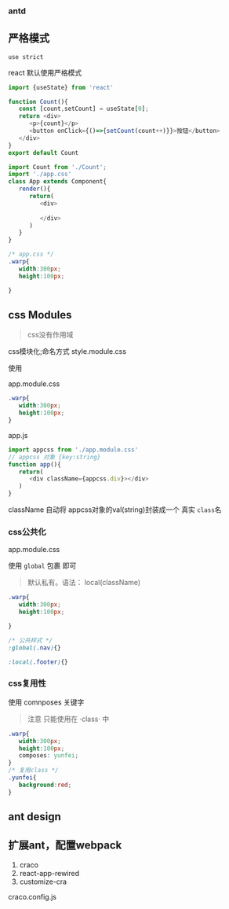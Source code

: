 ### antd

## 严格模式

`use strict`

react 默认使用严格模式

```js
import {useState} from 'react'

function Count(){
   const [count,setCount] = useState[0];
   return <div>
      <p>{count}</p>
      <button onClick={()=>{setCount(count++)}}>按钮</button>
   </div>
}
export default Count

```

```js
import Count from './Count';
import './app.css'
class App extends Component{
   render(){
      return(
         <div>
         
         </div>
      )
   }
}
```
```css
/* app.css */
.warp{
   width:300px;
   height:100px;

}
```

## css Modules

> css没有作用域

css模块化;命名方式 style.module.css

使用

app.module.css

```css
.warp{
   width:300px;
   height:100px;
}
```

app.js
```js
import appcss from './app.module.css'
// appcss 对象 {key:string}
function app(){
   return(
      <div className={appcss.div}></div>
   )
}
```
className 自动将 appcss对象的val(string)封装成一个 真实 `class`名


### css公共化

app.module.css

使用 `global` 包裹 即可

> 默认私有。语法： local(className)

```css
.warp{
   width:300px;
   height:100px;

}

/* 公共样式 */
:global(.nav){}

:local(.footer){}
```

### css复用性

使用 comnposes 关键字

> 注意 只能使用在 ·class· 中

```css
.warp{
   width:300px;
   height:100px;
   composes: yunfei;
}
/* 复用class */
.yunfei{
   background:red;
}
```

## ant design


## 扩展ant，配置webpack

1. craco 
2. react-app-rewired
3. customize-cra


craco.config.js

